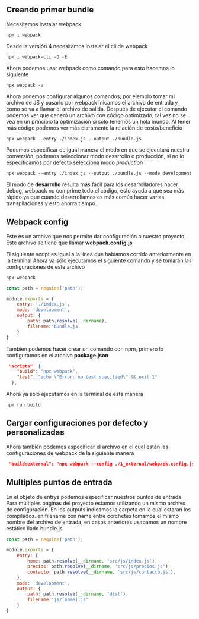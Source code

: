 ## Creando primer bundle

Necesitamos instalar webpack
```
npm i webpack
```

Desde la versión 4 necesitamos instalar el cli de webpack
```
npm i webpack-cli -D -E
```

Ahora podemos usar webpack como comando para esto hacemos lo siguiente
```
npx webpack -v
```

Ahora podemos configurar algunos comandos, por ejemplo tomar mi archivo de JS y pasarlo por webpack
Inicamos el archivo de entrada y como se va a llamar el archivo de salida.
Después de ejecutar el comando podemos ver que generó un archivo con código optimizado, tal vez no se vea en un principio la optimización si sólo tenemos un hola mundo.
Al tener más código podemos ver más claramente la relación de costo/beneficio
```
npx webpack --entry ./index.js --output ./bundle.js
```

Podemos especificar de igual manera el modo en que se ejecutará nuestra conversión, podemos seleccionar modo desarrollo o producción, si no lo especificamos por defecto selecciona modo _production_
```
npx webpack --entry ./index.js --output ./bundle.js --mode development
```
El modo de __desarrollo__ resulta más fácil para los desarrolladores hacer debug, webpack no comprime todo el código, esto ayuda a que sea más rápido ya que cuando desarrollamos es más común hacer varias transpilaciones y esto ahorra tiempo.

## Webpack config
Este es un archivo que nos permite dar configuración a nuestro proyecto.
Este archivo se tiene que llamar __webpack.config.js__

El siguiente script es igual a la línea que habíamos corrido anteriormente en la terminal
Ahora ya sólo ejecutamos el siguiente comando y se tomarán las configuraciones de este archivo
```
npx webpack
```

```js
const path = require('path');

module.exports = {
    entry: './index.js',
    mode: 'development',
    output: {
        path: path.resolve(__dirname),
        filename:'bundle.js'
    }
}
```

También podemos hacer crear un comando con npm, primero lo configuramos en el archivo __package.json__

```json
 "scripts": {
    "build": "npx webpack",
    "test": "echo \"Error: no test specified\" && exit 1"
  },
```

Ahora ya sólo ejecutamos en la terminal de esta manera
```
npm run build
```

## Cargar configuraciones por defecto y personalizadas
Ahora también podemos especificar el archivo en el cual están las configuraciones de webpack de la siguiente manera
```json
 "build:external": "npx webpack --config ./1_external/webpack.config.js",
```

## Multiples puntos de entrada
En el objeto de entrys podemos especificar nuestros puntos de entrada
Para múltiples páginas del proyecto estamos utilizando un mismo archivo de configuración.
En los outputs indicamos la carpeta en la cual estaran los compilados.
en filename con name entre corchetes tomamos el mismo nombre del archivo de entrada, en casos anteriores usabamos un nombre estático llado bundle.js
```js
const path = require('path');

module.exports = {
    entry: {
        home: path.resolve(__dirname, 'src/js/index.js'),
        precios: path.resolve(__dirname, 'src/js/precios.js'),
        contacto: path.resolve(__dirname, 'src/js/contacto.js'),
    },
    mode: 'development',
    output: {
        path: path.resolve(__dirname, 'dist'),
        filename:'js/[name].js'
    }
}
```